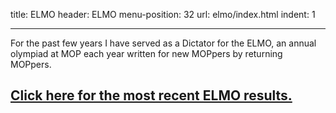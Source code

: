 title: ELMO
header: ELMO
menu-position: 32
url: elmo/index.html
indent: 1

---

For the past few years I have served as a Dictator for the ELMO,
an annual olympiad at MOP each year written for new MOPpers
by returning MOPpers.

[<h2>Click here for the most recent ELMO results.</h2>](elmo/index.html)
